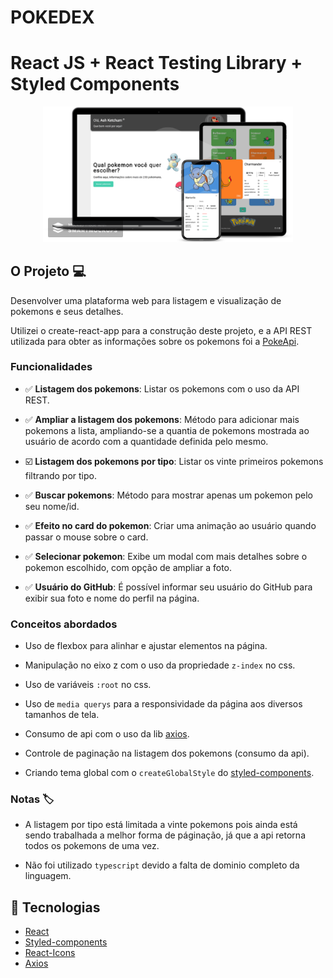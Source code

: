 # POKEDEX
# React JS + React Testing Library + Styled Components

<p align="center">
  <img alt="Pokedex logo" src="./src/assets/img/printscreen.png" width="400px" />
</p>

## O Projeto :computer: 

Desenvolver uma plataforma web para listagem e visualização de pokemons e seus detalhes.

Utilizei o create-react-app para a construção deste projeto, e a API REST utilizada para obter as informações sobre os pokemons foi a [PokeApi](https://pokeapi.co/).

### Funcionalidades

- :white_check_mark: **Listagem dos pokemons**: Listar os pokemons com o uso da API REST.

- :white_check_mark: **Ampliar a listagem dos pokemons**: Método para adicionar mais pokemons a lista, ampliando-se a quantia de pokemons mostrada ao usuário de acordo com a quantidade definida pelo mesmo.

- :ballot_box_with_check: **Listagem dos pokemons por tipo**: Listar os vinte primeiros pokemons filtrando por tipo.

- :white_check_mark: **Buscar pokemons**: Método para mostrar apenas um pokemon pelo seu nome/id.

- :white_check_mark: **Efeito no card do pokemon**: Criar uma animação ao usuário quando passar o mouse sobre o card.

- :white_check_mark: **Selecionar pokemon**: Exibe um modal com mais detalhes sobre o pokemon escolhido, com opção de ampliar a foto.

- :white_check_mark: **Usuário do GitHub**: É possível informar seu usuário do GitHub para exibir sua foto e nome do perfil na página.

### Conceitos abordados

- Uso de flexbox para alinhar e ajustar elementos na página.

- Manipulação no eixo z com o uso da propriedade `z-index` no css.

- Uso de variáveis `:root` no css.

- Uso de `media querys` para a responsividade da página aos diversos tamanhos de tela.

- Consumo de api com o uso da lib [axios](https://github.com/axios/axios).

- Controle de paginação na listagem dos pokemons (consumo da api).

- Criando tema global com o `createGlobalStyle` do [styled-components](https://www.styled-components.com/).

### Notas :label:

- A listagem por tipo está limitada a vinte pokemons pois ainda está sendo trabalhada a melhor forma de páginação, já que a api retorna todos os pokemons de uma vez.

- Não foi utilizado `typescript` devido a falta de dominio completo da linguagem.

## :rocket: Tecnologias

-  [React](https://pt-br.reactjs.org/)
-  [Styled-components](https://www.styled-components.com/)
-  [React-Icons](https://react-icons.netlify.com/)
-  [Axios](https://github.com/axios/axios)

